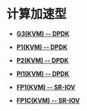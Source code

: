 # 计算加速型<a name="ZH-CN_TOPIC_0114104004"></a>

-   **[G3\(KVM\) -- DPDK](G3(KVM)----DPDK.md)**  

-   **[P1\(KVM\) -- DPDK](P1(KVM)----DPDK.md)**  

-   **[P2\(KVM\) -- DPDK](P2(KVM)----DPDK.md)**  

-   **[PI1\(KVM\) -- DPDK](PI1(KVM)----DPDK.md)**  

-   **[FP1\(KVM\) -- SR-IOV](FP1(KVM)----SR-IOV.md)**  

-   **[FP1C\(KVM\) -- SR-IOV](FP1C(KVM)----SR-IOV.md)**  


